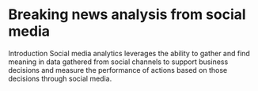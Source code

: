 # Breaking news analysis from social media
Introduction
Social media analytics leverages the ability to gather and find meaning in data gathered from social channels to support business decisions and measure the performance of actions based on those decisions through social media.
